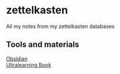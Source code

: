 # zettelkasten
All my notes from my zettelkasten  databases

## Tools and materials
[Obsidian](https://obsidian.md)<br>
[Ultralearning Book](https://www.amazon.com/Ultralearning-Master-Outsmart-Competition-Accelerate/dp/006285268X)
